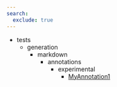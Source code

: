 ```yaml
---
search:
  exclude: true
---
```


[//]: # (DO NOT EDIT THIS FILE DIRECTLY. Instead, edit the corresponding stub file and execute `npm run docs:api`.)

- tests
    - generation
        - markdown
            - annotations
                - experimental
                    - [MyAnnotation1](tests/generation/markdown/annotations/experimental/MyAnnotation1.md)
